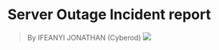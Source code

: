 # Server Outage Incident report
> By IFEANYI JONATHAN (Cyberod)
![](https://encrypted-tbn0.gstatic.com/images?q=tbn:ANd9GcSaDJZIavtwj7WzUClXw2GY5JwboWTLiMWddA&usqp=CAU)
